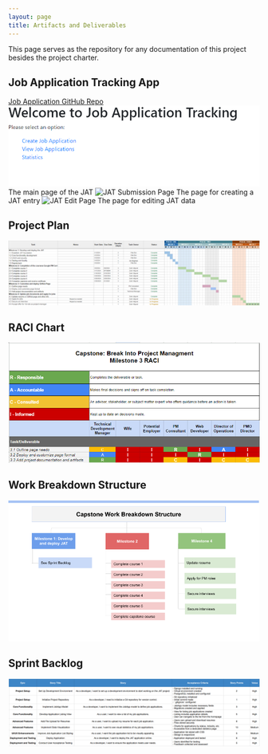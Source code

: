 ```yaml
---
layout: page
title: Artifacts and Deliverables
---
```


This page serves as the repository for any documentation of this project besides the project charter.
## Job Application Tracking App
[Job Application GitHub Repo](https://github.com/zwa004/Job-Application-Project)
![Main Page](/assets/jat_main.png)
The main page of the JAT
![JAT Submission Page](/zwa004.github.io/assets/jat_create.png)
The page for creating a JAT entry
![JAT Edit Page](/zwa004.github.io/assets/jat_edit.png)
The page for editing JAT data

## Project Plan
![](/assets/project_plan.png)

## RACI Chart
![RACI](/assets/RACI.png)

## Work Breakdown Structure
![WBS](/assets/wbs.png)

## Sprint Backlog
![Backlog](/assets/sprint_backlog.png)
